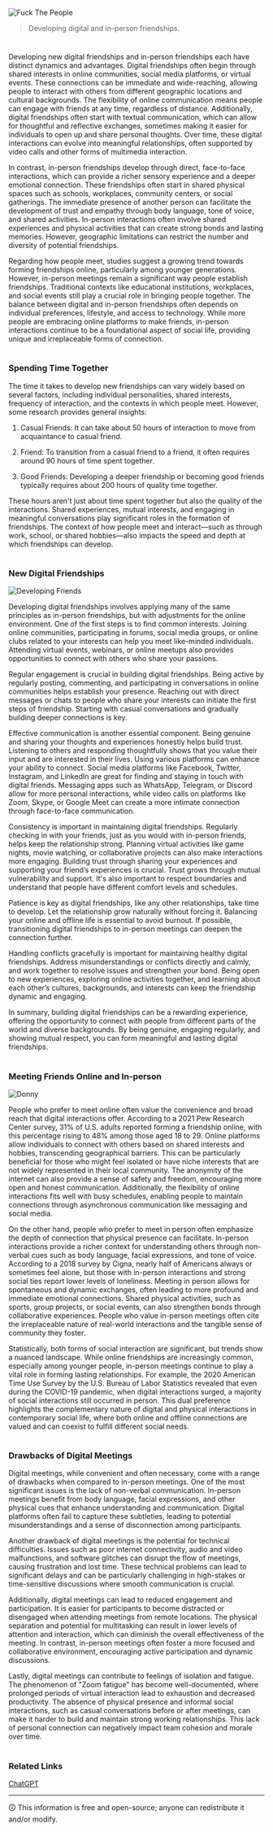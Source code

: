 ![Fuck The People](https://github.com/user-attachments/assets/782adfbf-91e1-4144-ac5c-07c5fe412ae5)

> Developing digital and in-person friendships.

#

Developing new digital friendships and in-person friendships each have distinct dynamics and advantages. Digital friendships often begin through shared interests in online communities, social media platforms, or virtual events. These connections can be immediate and wide-reaching, allowing people to interact with others from different geographic locations and cultural backgrounds. The flexibility of online communication means people can engage with friends at any time, regardless of distance. Additionally, digital friendships often start with textual communication, which can allow for thoughtful and reflective exchanges, sometimes making it easier for individuals to open up and share personal thoughts. Over time, these digital interactions can evolve into meaningful relationships, often supported by video calls and other forms of multimedia interaction.

In contrast, in-person friendships develop through direct, face-to-face interactions, which can provide a richer sensory experience and a deeper emotional connection. These friendships often start in shared physical spaces such as schools, workplaces, community centers, or social gatherings. The immediate presence of another person can facilitate the development of trust and empathy through body language, tone of voice, and shared activities. In-person interactions often involve shared experiences and physical activities that can create strong bonds and lasting memories. However, geographic limitations can restrict the number and diversity of potential friendships.

Regarding how people meet, studies suggest a growing trend towards forming friendships online, particularly among younger generations. However, in-person meetings remain a significant way people establish friendships. Traditional contexts like educational institutions, workplaces, and social events still play a crucial role in bringing people together. The balance between digital and in-person friendships often depends on individual preferences, lifestyle, and access to technology. While more people are embracing online platforms to make friends, in-person interactions continue to be a foundational aspect of social life, providing unique and irreplaceable forms of connection.

#
### Spending Time Together

The time it takes to develop new friendships can vary widely based on several factors, including individual personalities, shared interests, frequency of interaction, and the contexts in which people meet. However, some research provides general insights:

1. Casual Friends: It can take about 50 hours of interaction to move from acquaintance to casual friend.

2. Friend: To transition from a casual friend to a friend, it often requires around 90 hours of time spent together.

3. Good Friends: Developing a deeper friendship or becoming good friends typically requires about 200 hours of quality time together.

These hours aren't just about time spent together but also the quality of the interactions. Shared experiences, mutual interests, and engaging in meaningful conversations play significant roles in the formation of friendships. The context of how people meet and interact—such as through work, school, or shared hobbies—also impacts the speed and depth at which friendships can develop.

#
### New Digital Friendships

![Developing Friends](https://github.com/sourceduty/Developing_Friends/assets/123030236/f365d925-f5d4-4e61-a657-3276684b6954)

Developing digital friendships involves applying many of the same principles as in-person friendships, but with adjustments for the online environment. One of the first steps is to find common interests. Joining online communities, participating in forums, social media groups, or online clubs related to your interests can help you meet like-minded individuals. Attending virtual events, webinars, or online meetups also provides opportunities to connect with others who share your passions.

Regular engagement is crucial in building digital friendships. Being active by regularly posting, commenting, and participating in conversations in online communities helps establish your presence. Reaching out with direct messages or chats to people who share your interests can initiate the first steps of friendship. Starting with casual conversations and gradually building deeper connections is key.

Effective communication is another essential component. Being genuine and sharing your thoughts and experiences honestly helps build trust. Listening to others and responding thoughtfully shows that you value their input and are interested in their lives. Using various platforms can enhance your ability to connect. Social media platforms like Facebook, Twitter, Instagram, and LinkedIn are great for finding and staying in touch with digital friends. Messaging apps such as WhatsApp, Telegram, or Discord allow for more personal interactions, while video calls on platforms like Zoom, Skype, or Google Meet can create a more intimate connection through face-to-face communication.

Consistency is important in maintaining digital friendships. Regularly checking in with your friends, just as you would with in-person friends, helps keep the relationship strong. Planning virtual activities like game nights, movie watching, or collaborative projects can also make interactions more engaging. Building trust through sharing your experiences and supporting your friend’s experiences is crucial. Trust grows through mutual vulnerability and support. It's also important to respect boundaries and understand that people have different comfort levels and schedules.

Patience is key as digital friendships, like any other relationships, take time to develop. Let the relationship grow naturally without forcing it. Balancing your online and offline life is essential to avoid burnout. If possible, transitioning digital friendships to in-person meetings can deepen the connection further.

Handling conflicts gracefully is important for maintaining healthy digital friendships. Address misunderstandings or conflicts directly and calmly, and work together to resolve issues and strengthen your bond. Being open to new experiences, exploring online activities together, and learning about each other’s cultures, backgrounds, and interests can keep the friendship dynamic and engaging.

In summary, building digital friendships can be a rewarding experience, offering the opportunity to connect with people from different parts of the world and diverse backgrounds. By being genuine, engaging regularly, and showing mutual respect, you can form meaningful and lasting digital friendships.

#
### Meeting Friends Online and In-person

![Donny](https://github.com/user-attachments/assets/37bb1ac7-af6d-4044-a7b1-ff1bf34a2ab6)

People who prefer to meet online often value the convenience and broad reach that digital interactions offer. According to a 2021 Pew Research Center survey, 31% of U.S. adults reported forming a friendship online, with this percentage rising to 48% among those aged 18 to 29. Online platforms allow individuals to connect with others based on shared interests and hobbies, transcending geographical barriers. This can be particularly beneficial for those who might feel isolated or have niche interests that are not widely represented in their local community. The anonymity of the internet can also provide a sense of safety and freedom, encouraging more open and honest communication. Additionally, the flexibility of online interactions fits well with busy schedules, enabling people to maintain connections through asynchronous communication like messaging and social media.

On the other hand, people who prefer to meet in person often emphasize the depth of connection that physical presence can facilitate. In-person interactions provide a richer context for understanding others through non-verbal cues such as body language, facial expressions, and tone of voice. According to a 2018 survey by Cigna, nearly half of Americans always or sometimes feel alone, but those with in-person interactions and strong social ties report lower levels of loneliness. Meeting in person allows for spontaneous and dynamic exchanges, often leading to more profound and immediate emotional connections. Shared physical activities, such as sports, group projects, or social events, can also strengthen bonds through collaborative experiences. People who value in-person meetings often cite the irreplaceable nature of real-world interactions and the tangible sense of community they foster.

Statistically, both forms of social interaction are significant, but trends show a nuanced landscape. While online friendships are increasingly common, especially among younger people, in-person meetings continue to play a vital role in forming lasting relationships. For example, the 2020 American Time Use Survey by the U.S. Bureau of Labor Statistics revealed that even during the COVID-19 pandemic, when digital interactions surged, a majority of social interactions still occurred in person. This dual preference highlights the complementary nature of digital and physical interactions in contemporary social life, where both online and offline connections are valued and can coexist to fulfill different social needs.

#
### Drawbacks of Digital Meetings

Digital meetings, while convenient and often necessary, come with a range of drawbacks when compared to in-person meetings. One of the most significant issues is the lack of non-verbal communication. In-person meetings benefit from body language, facial expressions, and other physical cues that enhance understanding and communication. Digital platforms often fail to capture these subtleties, leading to potential misunderstandings and a sense of disconnection among participants.

Another drawback of digital meetings is the potential for technical difficulties. Issues such as poor internet connectivity, audio and video malfunctions, and software glitches can disrupt the flow of meetings, causing frustration and lost time. These technical problems can lead to significant delays and can be particularly challenging in high-stakes or time-sensitive discussions where smooth communication is crucial.

Additionally, digital meetings can lead to reduced engagement and participation. It is easier for participants to become distracted or disengaged when attending meetings from remote locations. The physical separation and potential for multitasking can result in lower levels of attention and interaction, which can diminish the overall effectiveness of the meeting. In contrast, in-person meetings often foster a more focused and collaborative environment, encouraging active participation and dynamic discussions.

Lastly, digital meetings can contribute to feelings of isolation and fatigue. The phenomenon of "Zoom fatigue" has become well-documented, where prolonged periods of virtual interaction lead to exhaustion and decreased productivity. The absence of physical presence and informal social interactions, such as casual conversations before or after meetings, can make it harder to build and maintain strong working relationships. This lack of personal connection can negatively impact team cohesion and morale over time.

#
### Related Links

[ChatGPT](https://github.com/sourceduty/ChatGPT)

***
🛈 This information is free and open-source; anyone can redistribute it and/or modify.
